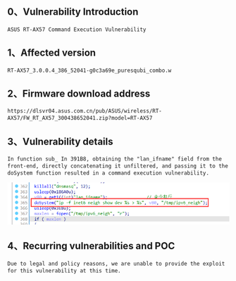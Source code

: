 ## 0、Vulnerability Introduction

```
ASUS RT-AX57 Command Execution Vulnerability
```

## 1、Affected version

```
RT-AX57_3.0.0.4_386_52041-g0c3a69e_puresqubi_combo.w
```

## 2、Firmware download address

```
https://dlsvr04.asus.com.cn/pub/ASUS/wireless/RT-AX57/FW_RT_AX57_300438652041.zip?model=RT-AX57
```

## 3、Vulnerability details

```
In function sub_ In 391B8, obtaining the "lan_ifname" field from the front-end, directly concatenating it unfiltered, and passing it to the doSystem function resulted in a command execution vulnerability.
```

![image-20231028183603877](upload\image-20231028183603877.png)

## 4、Recurring vulnerabilities and POC

```
Due to legal and policy reasons, we are unable to provide the exploit for this vulnerability at this time.
```